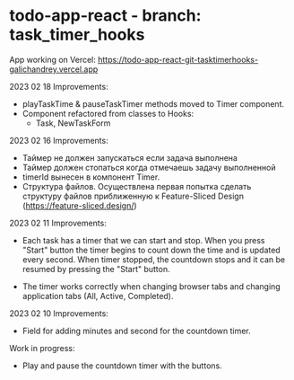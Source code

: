 # todo-app-react - branch: task_timer_hooks

App working on Vercel:
https://todo-app-react-git-tasktimerhooks-galichandrey.vercel.app

2023 02 18
Improvements:
* playTaskTime & pauseTaskTimer methods moved to Timer component.
* Component refactored from classes to Hooks:
  * Task, NewTaskForm

2023 02 16
Improvements:
* Таймер не должен запускаться если задача выполнена
* Таймер должен стопаться когда отмечаешь задачу выполненной
* timerId вынесен в компонент Timer.
* Структура файлов. Осуществлена первая попытка сделать структуру файлов приближенную к Feature-Sliced Design (https://feature-sliced.design/)

2023 02 11
Improvements:

* Each task has a timer that we can start and stop.
When you press "Start" button the timer begins to count down the time and is updated every second.
When timer stopped, the countdown stops and it can be resumed by pressing the "Start" button.

* The timer works correctly when changing browser tabs and changing application tabs (All, Active, Completed).

2023 02 10
Improvements:
* Field for adding minutes and second for the countdown timer.

Work in progress:
* Play and pause the countdown timer with the buttons.